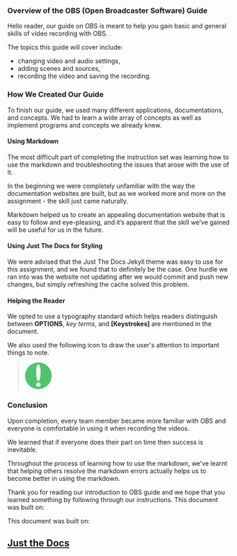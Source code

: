 ### Overview of the OBS (Open Broadcaster Software) Guide

Hello reader, our guide on OBS is meant to help you gain basic and general skills of video recording with OBS.

The topics this guide will cover include:

- changing video and audio settings,
- adding scenes and sources,
- recording the video and saving the recording.


### How We Created Our Guide

To finish our guide, we used many different applications, documentations, and concepts. We had to learn a wide array of concepts as well as implement programs and concepts we already knew.

#### Using Markdown

The most difficult part of completing the instruction set was learning how to use the markdown and troubleshooting the issues that arose with the use of it.

In the beginning we were completely unfamiliar with the way the documentation websites are built, but as we worked more and more on the assignment - the skill just came naturally.

Markdown helped us to create an appealing documentation website that is easy to follow and eye-pleasing, and it’s apparent that the skill we’ve gained will be useful for us in the future.


#### Using Just The Docs for Styling

We were advised that the Just The Docs Jekyll theme was easy to use for this assignment, and we found that to definitely be the case. One hurdle we ran into was the website not updating after we would commit and push new changes, but simply refreshing the cache solved this problem.

#### Helping the Reader

We opted to use a typography standard which helps readers distinguish between **OPTIONS**, _key terms_, and **[Keystrokes]** are mentioned in the document.

We also used the following icon to draw the user's attention to important things to note.

>![Note icon](https://github.com/alsash110/comm-2216-obs/blob/gh-pages/assets/images/note-icon.png?raw=true "Note")


### Conclusion

Upon completion, every team member became more familiar with OBS and everyone is comfortable in using it when recording the videos.

We learned that if everyone does their part on time then success is inevitable. 

Throughout the process of learning how to use the markdown, we’ve learnt that helping others resolve the markdown errors actually helps us to become better in using the markdown.

Thank you for reading our introduction to OBS guide and we hope that you learned something by following through our instructions.
This document was built on:


This document was built on: <a href="https://github.com/pmarsceill/just-the-docs"><h2>Just the Docs</h2></a>
